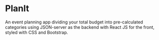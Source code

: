 # PlanIt

An event planning app dividing your total budget into pre-calculated categories using JSON-server as the backend with React JS for the front, styled with CSS and Bootstrap.
